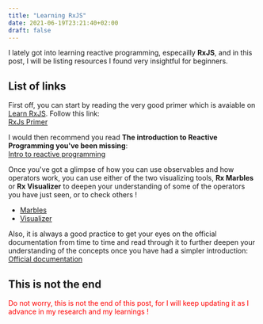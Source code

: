 ```yaml
---
title: "Learning RxJS"
date: 2021-06-19T23:21:40+02:00
draft: false
---
```


I lately got into learning reactive programming, especailly **RxJS**, and in this post, I will be listing resources I found very insightful for beginners.

## List of links
First off, you can start by reading the very good primer which is avaiable on [Learn RxJS](https://learnrxjs.io). Follow this link: \
[RxJs Primer](https://www.learnrxjs.io/learn-rxjs/concepts/rxjs-primer)

I would then recommend you read **The introduction to Reactive Programming you've been missing**: \
[Intro to reactive programming](https://gist.github.com/staltz/868e7e9bc2a7b8c1f754)

Once you've got a glimpse of how you can use observables and how operators work, you can use either of the two visualizing tools, **Rx Marbles** or **Rx Visualizer** to deepen your understanding of some of the operators you have just seen, or to check others ! 
- [Marbles](https://rxmarbles.com/)
- [Visualizer](https://rxviz.com/examples/mouse-move)

Also, it is always a good practice to get your eyes on the official documentation from time to time and read through it to further deepen your understanding of the concepts once you have had a simpler introduction: \
[Official documentation](https://rxjs-dev.firebaseapp.com/guide/overview)

## This is not the end
<span style="color:red"> Do not worry, this is not the end of this post, for I will keep updating it as I advance in my research and my learnings ! </span>



